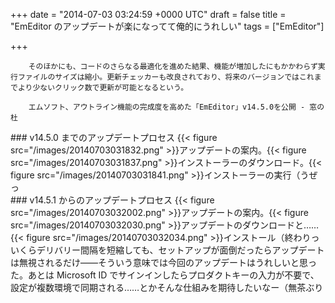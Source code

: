 
+++
date = "2014-07-03 03:24:59 +0000 UTC"
draft = false
title = "EmEditor のアップデートが楽になってて俺的にうれしい"
tags = ["EmEditor"]

+++
>
        そのほかにも、コードのさらなる最適化を進めた結果、機能が増加したにもかかわらず実行ファイルのサイズは縮小。更新チェッカーも改良されており、将来のバージョンではこれまでより少ないクリック数で更新が可能となるという。

        エムソフト、アウトライン機能の完成度を高めた「EmEditor」v14.5.0を公開 - 窓の杜
    

<div class="section">
    ### v14.5.0 までのアップデートプロセス
    {{< figure src="/images/20140703031832.png"  >}}アップデートの案内。{{< figure src="/images/20140703031837.png"  >}}インストーラーのダウンロード。{{< figure src="/images/20140703031841.png"  >}}インストーラーの実行（うぜっ

</div>
<div class="section">
    ### v14.5.1 からのアップデートプロセス
    {{< figure src="/images/20140703032002.png"  >}}アップデートの案内。{{< figure src="/images/20140703032030.png"  >}}アップデートのダウンロードと……{{< figure src="/images/20140703032034.png"  >}}インストール（終わりっいくらデリバリー間隔を短縮しても、セットアップが面倒だったらアップデートは無視されるだけ――そういう意味では今回のアップデートはうれしいと思った。あとは Microsoft ID でサインインしたらプロダクトキーの入力が不要で、設定が複数環境で同期される……とかそんな仕組みを期待したいなー（無茶ぶり

</div>

